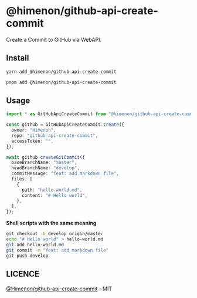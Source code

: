 # @himenon/github-api-create-commit

Create a Commit to GitHub via WebAPI.

## Install

```bash
yarn add @himenon/github-api-create-commit

pnpm add @himenon/github-api-create-commit
```

## Usage

```ts
import * as GitHubApiCreateCommit from "@himenon/github-api-create-commit";

const github = GitHubApiCreateCommit.create({
  owner: "Himenon",
  repo: "github-api-create-commit",
  accessToken: "",
});

await github.createGitCommit({
  baseBranchName: "master",
  headBranchName: "develop",
  commitMessage: "feat: add markdown file",
  files: [
    {
      path: "hello-world.md",
      content: "# Hello world",
    },
  ],
});
```

**Shell scripts with the same meaning**

```bash
git checkout -b develop origin/master
echo "# Hello world" > hello-world.md
git add hello-world.md
git commit -m "feat: add markdown file"
git push develop
```

## LICENCE

[@Himenon/github-api-create-commit](https://github.com/Himenon/github-api-create-commit)・MIT
